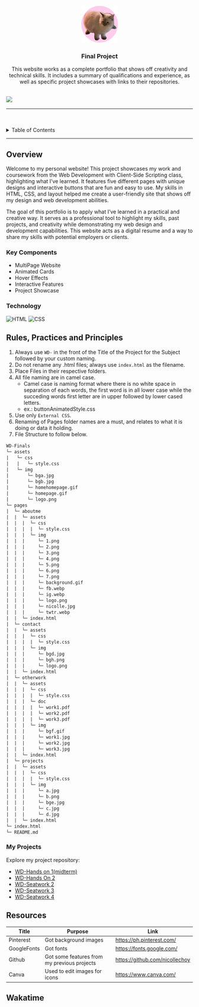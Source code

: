 <a name="readme-top">

<br/>

<br />
<div align="center">
  <a href="https://github.com/nicollechoy/">
  <!-- TODO: If you want to add logo or banner you can add it here -->
    <img src="./assets/img/logo.png" alt="" width="100" height="100">
  </a>
<!-- TODO: Change Title to the name of the title of your Project -->
  <h3 align="center">Final Project</h3>
</div>
<!-- TODO: Make a short description -->
<div align="center">
This website works as a complete portfolio that shows off creativity and technical skills. It includes a summary of qualifications and experience, as well as specific project showcases with links to their repositories.</div>

<br />

<!-- TODO: Change the zyx-0314 into your github username  -->
<!-- TODO: Change the WD-Template-Project into the same name of your folder -->
![](https://visit-counter.vercel.app/counter.png?page=nicollechoy/WD-Finals)

---

<br />
<br />

<!-- TODO: If you want to add more layers for your readme -->
<details>
  <summary>Table of Contents</summary>
  <ol>
    <li>
      <a href="#overview">Overview</a>
      <ol>
        <li>
          <a href="#key-components">Key Components</a>
        </li>
        <li>
          <a href="#technology">Technology</a>
        </li>
      </ol>
    </li>
    <li>
      <a href="#rule,-practices-and-principles">Rules, Practices and Principles</a>
    </li>
    <li>
      <a href="#resources">Resources</a>
    </li>
  </ol>
</details>

---

## Overview

<!-- TODO: To be changed -->
<!-- The following are just sample -->
Welcome to my personal website! This project showcases my work and coursework from the Web Development with Client-Side Scripting class, highlighting what I’ve learned. It features five different pages with unique designs and interactive buttons that are fun and easy to use. My skills in HTML, CSS, and layout helped me create a user-friendly site that shows off my design and web development abilities.

The goal of this portfolio is to apply what I’ve learned in a practical and creative way. It serves as a professional tool to highlight my skills, past projects, and creativity while demonstrating my web design and development capabilities. This website acts as a digital resume and a way to share my skills with potential employers or clients.

### Key Components
<!-- TODO: List of Key Components -->
<!-- The following are just sample -->
- MultiPage Website
- Animated Cards
- Hover Effects
- Interactive Features
- Project Showcase

### Technology
<!-- TODO: List of Technology Used -->
![HTML](https://img.shields.io/badge/HTML-E34F26?style=for-the-badge&logo=html5&logoColor=white)
![CSS](https://img.shields.io/badge/CSS-1572B6?style=for-the-badge&logo=css3&logoColor=white)


## Rules, Practices and Principles
1. Always use `WD-` in the front of the Title of the Project for the Subject followed by your custom naming.
2. Do not rename any .html files; always use `index.html` as the filename.
3. Place Files in their respective folders.
4. All file naming are in camel case.
   - Camel case is naming format where there is no white space in separation of each words, the first word is in all lower case while the succeding words first letter are in upper followed by lower cased letters.
   - ex.: buttonAnimatedStyle.css
5. Use only `External CSS`.
6. Renaming of Pages folder names are a must, and relates to what it is doing or data it holding.
7. File Structure to follow below.

```
WD-Finals
└─ assets
|   └─ css
|   |   └─ style.css
|   └─ img
|       └─ bga.jpg
|       └─ bgb.jpg
|       └─ homehomepage.gif
|       └─ homepage.gif
|       └─ logo.png
└─ pages
|  └─ aboutme
|  |  └─ assets
|  |  |  └─ css
|  |  |  |  └─ style.css
|  |  |  └─ img
|  |  |     └─ 1.png
|  |  |     └─ 2.png
|  |  |     └─ 3.png
|  |  |     └─ 4.png
|  |  |     └─ 5.png
|  |  |     └─ 6.png
|  |  |     └─ 7.png
|  |  |     └─ background.gif
|  |  |     └─ fb.webp
|  |  |     └─ ig.webp
|  |  |     └─ logo.png
|  |  |     └─ nicolle.jpg
|  |  |     └─ twtr.webp
|  |  └─ index.html
|  └─ contact
|  |  └─ assets
|  |  |  └─ css
|  |  |  |  └─ style.css
|  |  |  └─ img
|  |  |     └─ bgd.jpg
|  |  |     └─ bgh.png
|  |  |     └─ logo.png
|  |  └─ index.html
|  └─ otherwork
|  |  └─ assets
|  |  |  └─ css
|  |  |  |  └─ style.css
|  |  |  └─ doc
|  |  |  |  └─ work1.pdf
|  |  |  |  └─ work2.pdf
|  |  |  |  └─ work3.pdf
|  |  |  └─ img
|  |  |     └─ bgf.gif
|  |  |     └─ work1.jpg
|  |  |     └─ work2.jpg
|  |  |     └─ work3.jpg
|  |  └─ index.html
|  └─ projects
|  |  └─ assets
|  |  |  └─ css
|  |  |  |  └─ style.css
|  |  |  └─ img
|  |  |     └─ a.jpg
|  |  |     └─ b.png
|  |  |     └─ bge.jpg
|  |  |     └─ c.jpg
|  |  |     └─ d.jpg
|  |  └─ index.html
└─ index.html
└─ README.md
```
### My Projects
Explore my project repository:
- [WD-Hands on 1(midterm)](https://github.com/nicollechoy/WD-Midterms.git)
- [WD-Hands On 2](https://github.com/nicollechoy/WD-HandsOn2-Choy.git)
- [WD-Seatwork 2](https://github.com/nicollechoy/WD-Choy.git)
- [WD-Seatwork 3](https://github.com/nicollechoy/WD-SW3.git)
- [WD-Seatwork 4](https://github.com/nicollechoy/WD-SW4.git)
## Resources

<!-- TODO: Add References -->
| Title | Purpose | Link |
|-|-|-|
| Pinterest | Got background images | https://ph.pinterest.com/ |
| GoogleFonts | Got fonts | https://fonts.google.com/ |
| Github | Got some features from my previous projects | https://github.com/nicollechoy |
| Canva | Used to edit images for icons | https://www.canva.com/ |

## Wakatime

